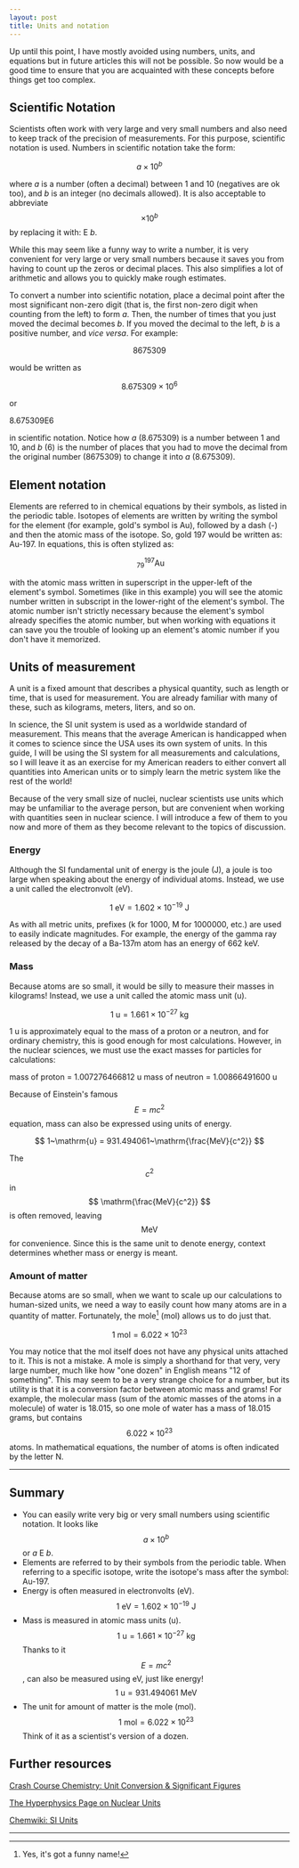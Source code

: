 ```yaml
---
layout: post
title: Units and notation
---
```


Up until this point, I have mostly avoided using numbers, units, and
equations but in future articles this will not be possible. So now would
be a good time to ensure that you are acquainted with these concepts
before things get too complex.

<!--more-->

Scientific Notation
-------------------

Scientists often work with very large and very small numbers and also
need to keep track of the precision of measurements. For this purpose,
scientific notation is used. Numbers in scientific notation take the
form:

$$a \times 10^{b}$$

where *a* is a number (often a decimal) between 1 and 10 (negatives are
ok too), and *b* is an integer (no decimals allowed). It is also
acceptable to abbreviate $$  \times 10^{b}$$ by replacing it with: E
*b*.

While this may seem like a funny way to write a number, it is very
convenient for very large or very small numbers because it saves you
from having to count up the zeros or decimal places. This also
simplifies a lot of arithmetic and allows you to quickly make rough
estimates.

To convert a number into scientific notation, place a decimal point
after the most significant non-zero digit (that is, the first non-zero
digit when counting from the left) to form *a*. Then, the number of
times that you just moved the decimal becomes *b*. If you moved the
decimal to the left, *b* is a positive number, and *vice versa*. For
example:

$$ 8675309$$

would be written as

$$ 8.675309\times10^{6} $$

or

8.675309E6

in scientific notation. Notice how *a* (8.675309) is a number between 1
and 10, and *b* (6) is the number of places that you had to move the
decimal from the original number (8675309) to change it into *a*
(8.675309).

Element notation
----------------

Elements are referred to in chemical equations by their symbols, as
listed in the periodic table. Isotopes of elements are written by
writing the symbol for the element (for example, gold's symbol is Au),
followed by a dash (-) and then the atomic mass of the isotope. So, gold
197 would be written as: Au-197. In equations, this is often stylized
as:

$$ \mathrm{~^{197}_{79}Au} $$

with the atomic mass written in superscript in the upper-left of the
element's symbol. Sometimes (like in this example) you will see the
atomic number written in subscript in the lower-right of the element's
symbol. The atomic number isn't strictly necessary because the element's
symbol already specifies the atomic number, but when working with
equations it can save you the trouble of looking up an element's atomic
number if you don't have it memorized.

Units of measurement
--------------------

A unit is a fixed amount that describes a physical quantity, such as
length or time, that is used for measurement. You are already familiar
with many of these, such as kilograms, meters, liters, and so on.

In science, the SI unit system is used as a worldwide standard of
measurement. This means that the average American is handicapped when it
comes to science since the USA uses its own system of units. In this
guide, I will be using the SI system for all measurements and
calculations, so I will leave it as an exercise for my American readers
to either convert all quantities into American units or to simply learn
the metric system like the rest of the world!

Because of the very small size of nuclei, nuclear scientists use units
which may be unfamiliar to the average person, but are convenient when
working with quantities seen in nuclear science. I will introduce a few
of them to you now and more of them as they become relevant to the
topics of discussion.

### Energy

Although the SI fundamental unit of energy is the joule (J), a joule is
too large when speaking about the energy of individual atoms. Instead,
we use a unit called the electronvolt (eV).

$$ 1~\mathrm{eV} = 1.602\times10^{-19}~\mathrm{J} $$

As with all metric units, prefixes (k for 1000, M for 1000000, etc.) are
used to easily indicate magnitudes. For example, the energy of the gamma
ray released by the decay of a Ba-137m atom has an energy of 662 keV.

### Mass

Because atoms are so small, it would be silly to measure their masses in
kilograms! Instead, we use a unit called the atomic mass unit (u).

$$ 1~\mathrm{u} = 1.661\times10^{-27}~\mathrm{kg} $$

1 u is approximately equal to the mass of a proton or a neutron, and for
ordinary chemistry, this is good enough for most calculations. However,
in the nuclear sciences, we must use the exact masses for particles for
calculations:

mass of proton = 1.007276466812 u mass of neutron = 1.00866491600 u

Because of Einstein's famous $$ E=mc^2 $$ equation, mass can also be
expressed using units of energy.

$$ 1~\mathrm{u} = 931.494061~\mathrm{\frac{MeV}{c^2}} $$

The $$c^2$$ in $$ \mathrm{\frac{MeV}{c^2}} $$ is often removed, leaving
$$ \mathrm{MeV} $$ for convenience. Since this is the same unit to
denote energy, context determines whether mass or energy is meant.

### Amount of matter

Because atoms are so small, when we want to scale up our calculations to
human-sized units, we need a way to easily count how many atoms are in a
quantity of matter. Fortunately, the mole[^1] (mol) allows us to do just
that.

$$ 1~\mathrm{mol} = 6.022\times10^{23} $$

You may notice that the mol itself does not have any physical units
attached to it. This is not a mistake. A mole is simply a shorthand for
that very, very large number, much like how "one dozen" in English means
"12 of something". This may seem to be a very strange choice for a
number, but its utility is that it is a conversion factor between atomic
mass and grams! For example, the molecular mass (sum of the atomic
masses of the atoms in a molecule) of water is 18.015, so one mole of
water has a mass of 18.015 grams, but contains $$ 6.022\times10^{23} $$
atoms. In mathematical equations, the number of atoms is often indicated
by the letter N.

* * * * *

Summary
-------

-   You can easily write very big or very small numbers using scientific
    notation. It looks like $$ a \times 10^{b} $$ or *a* E *b*.
-   Elements are referred to by their symbols from the periodic table.
    When referring to a specific isotope, write the isotope's mass after
    the symbol: Au-197.
-   Energy is often measured in electronvolts
    (eV). $$ 1~\mathrm{eV} = 1.602\times10^{-19}~\mathrm{J} $$
-   Mass is measured in atomic mass units
    (u). $$ 1~\mathrm{u} = 1.661\times10^{-27}~\mathrm{kg} $$ Thanks to
    it $$ E=mc^2 $$, can also be measured using eV, just like
    energy! $$ 1~\mathrm{u} = 931.494061~\mathrm{MeV} $$
-   The unit for amount of matter is the mole
    (mol). $$ 1~\mathrm{mol} = 6.022\times10^{23} $$ Think of it as a
    scientist's version of a dozen.

Further resources
-----------------

<a href="https://www.youtube.com/watch?v=hQpQ0hxVNTg" target="_blank">Crash
Course Chemistry: Unit Conversion & Significant Figures</a>

<a href="http://hyperphysics.phy-astr.gsu.edu/hbase/nuclear/nucuni.html" target="_blank">The
Hyperphysics Page on Nuclear Units</a>

<a href="http://chemwiki.ucdavis.edu/Analytical_Chemistry/Quantifying_Nature/Units_of_Measure/SI_Units" target="_blank">Chemwiki:
SI Units</a>

* * * * *

[^1]: Yes, it's got a funny name!
